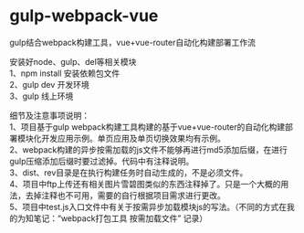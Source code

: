 # gulp-webpack-vue<br>
gulp结合webpack构建工具，vue+vue-router自动化构建部署工作流<br>

安装好node、gulp、del等相关模块<br>
1、npm install 安装依赖包文件<br>
2、gulp dev 开发环境<br>
3、gulp 线上环境<br>

细节及注意事项说明：<br>
1、项目基于gulp webpack构建工具构建的基于vue+vue-router的自动化构建部署模块化开发应用示例。单页应用及单页切换效果均有示例。<br>
2、webpack构建的异步按需加载的js文件不能够再进行md5添加后缀，在进行gulp压缩添加后缀时要过滤掉。代码中有注释说明。<br>
3、dist、rev目录是在执行构建任务时自动生成的，不是必须文件。<br>
4、项目中ftp上传还有相关图片雪碧图类似的东西注释掉了。只是一个大概的用法，去掉注释也不可用，需要的自行根据项目需求进行更改。<br>
5、项目中test.js入口文件中有关于按需异步加载模块js的写法。（不同的方式在我的为知笔记：“webpack打包工具 按需加载文件” 记录）
